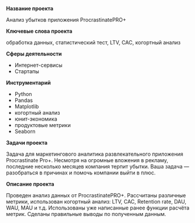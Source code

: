 **Название проекта**

Анализ убытков приложения ProcrastinatePRO+

**Ключевые слова проекта**

обработка данных, статистический тест, LTV, CAC, когортный анализ

**Сферы деятельности**
- Интернет-сервисы
- Стартапы

**Инструментарий**
- Python
- Pandas
- Matplotlib
- когортный анализ
- юнит-экономика
- продуктовые метрики
- Seaborn

**Задачи проекта**

Задача для маркетингового аналитика развлекательного приложения Procrastinate Pro+. Несмотря на огромные вложения в рекламу, последние несколько месяцев компания терпит убытки. Ваша задача — разобраться в причинах и помочь компании выйти в плюс.	

**Описание проекта**

Проведен анализ данных от ProcrastinatePRO+. Рассчитаны различные метрики, использован когортный анализ: LTV, CAC, Retention rate, DAU, WAU, MAU и т.д. Использованы уже написанные ранее функции расчёта метрик. Сделаны правильные выводы по полученным данным.	
